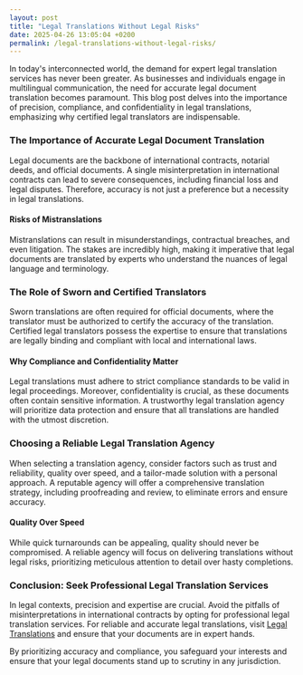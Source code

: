 ```yaml
---
layout: post
title: "Legal Translations Without Legal Risks"
date: 2025-04-26 13:05:04 +0200
permalink: /legal-translations-without-legal-risks/
---
```



In today's interconnected world, the demand for expert legal translation services has never been greater. As businesses and individuals engage in multilingual communication, the need for accurate legal document translation becomes paramount. This blog post delves into the importance of precision, compliance, and confidentiality in legal translations, emphasizing why certified legal translators are indispensable.

### The Importance of Accurate Legal Document Translation

Legal documents are the backbone of international contracts, notarial deeds, and official documents. A single misinterpretation in international contracts can lead to severe consequences, including financial loss and legal disputes. Therefore, accuracy is not just a preference but a necessity in legal translations.

#### Risks of Mistranslations

Mistranslations can result in misunderstandings, contractual breaches, and even litigation. The stakes are incredibly high, making it imperative that legal documents are translated by experts who understand the nuances of legal language and terminology.

### The Role of Sworn and Certified Translators

Sworn translations are often required for official documents, where the translator must be authorized to certify the accuracy of the translation. Certified legal translators possess the expertise to ensure that translations are legally binding and compliant with local and international laws.

#### Why Compliance and Confidentiality Matter

Legal translations must adhere to strict compliance standards to be valid in legal proceedings. Moreover, confidentiality is crucial, as these documents often contain sensitive information. A trustworthy legal translation agency will prioritize data protection and ensure that all translations are handled with the utmost discretion.

### Choosing a Reliable Legal Translation Agency

When selecting a translation agency, consider factors such as trust and reliability, quality over speed, and a tailor-made solution with a personal approach. A reputable agency will offer a comprehensive translation strategy, including proofreading and review, to eliminate errors and ensure accuracy.

#### Quality Over Speed

While quick turnarounds can be appealing, quality should never be compromised. A reliable agency will focus on delivering translations without legal risks, prioritizing meticulous attention to detail over hasty completions.

### Conclusion: Seek Professional Legal Translation Services

In legal contexts, precision and expertise are crucial. Avoid the pitfalls of misinterpretations in international contracts by opting for professional legal translation services. For reliable and accurate legal translations, visit [Legal Translations](https://www.legaltranslations.be/) and ensure that your documents are in expert hands.

By prioritizing accuracy and compliance, you safeguard your interests and ensure that your legal documents stand up to scrutiny in any jurisdiction.